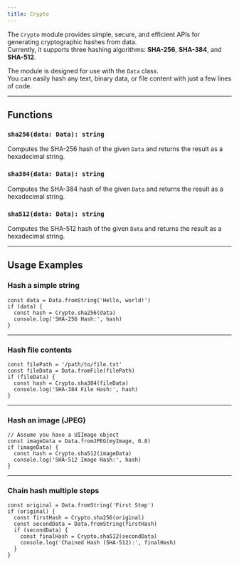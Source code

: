 ```yaml
---
title: Crypto
---
```

The `Crypto` module provides simple, secure, and efficient APIs for generating cryptographic hashes from data.  
Currently, it supports three hashing algorithms: **SHA-256**, **SHA-384**, and **SHA-512**.

The module is designed for use with the `Data` class.  
You can easily hash any text, binary data, or file content with just a few lines of code.

---

## Functions

### `sha256(data: Data): string`
Computes the SHA-256 hash of the given `Data` and returns the result as a hexadecimal string.

### `sha384(data: Data): string`
Computes the SHA-384 hash of the given `Data` and returns the result as a hexadecimal string.

### `sha512(data: Data): string`
Computes the SHA-512 hash of the given `Data` and returns the result as a hexadecimal string.

---

## Usage Examples

### Hash a simple string
```tsx
const data = Data.fromString('Hello, world!')
if (data) {
  const hash = Crypto.sha256(data)
  console.log('SHA-256 Hash:', hash)
}
```

---

### Hash file contents
```tsx
const filePath = '/path/to/file.txt'
const fileData = Data.fromFile(filePath)
if (fileData) {
  const hash = Crypto.sha384(fileData)
  console.log('SHA-384 File Hash:', hash)
}
```

---

### Hash an image (JPEG)
```tsx
// Assume you have a UIImage object
const imageData = Data.fromJPEG(myImage, 0.8)
if (imageData) {
  const hash = Crypto.sha512(imageData)
  console.log('SHA-512 Image Hash:', hash)
}
```

---

### Chain hash multiple steps
```tsx
const original = Data.fromString('First Step')
if (original) {
  const firstHash = Crypto.sha256(original)
  const secondData = Data.fromString(firstHash)
  if (secondData) {
    const finalHash = Crypto.sha512(secondData)
    console.log('Chained Hash (SHA-512):', finalHash)
  }
}
```
